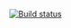 [![Build status](https://ci.appveyor.com/api/projects/status/id5lipquku594aah?svg=true)](https://ci.appveyor.com/project/AnnaSolozobova/json2)